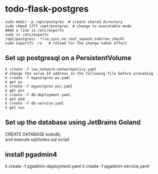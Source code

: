 # todo-flask-postgres

```shell
sudo mkdir -p /opt/postgres  # create shared directory
sudo chmod 1777 /opt/postgres  # change to executable mode
#Add a line in /etc/exports
sudo vi /etc/exports
/opt/postgres/  *(rw,sync,no_root_squash,subtree_check)
sudo exportfs -ra   # reload for the change takes effect
```

## Set up postgresql on a PersistentVolume
```shell
k create -f lan_network-networkpolicy.yaml
# change the serve IP address in the following file before proceding
k create -f mypostgres-pv.yaml
k get pv
k create -f mypostgres-pvc.yaml
k get pvc
k create -f db-deployment.yaml
k get pod
k create -f db-service.yaml
k get svc 
```
## Set up the database using JetBrains Goland
CREATE DATABASE tododb;  
and execute sql/todos.sql script  

## install pgadmin4
k create -f pgadmin-deployment.yaml
k create -f pgadmin-service.yaml
